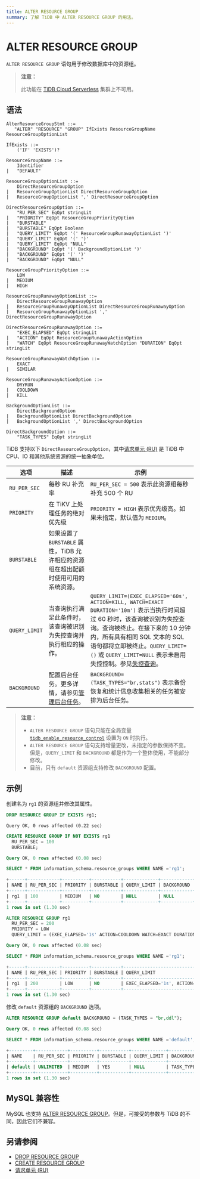 ```yaml
---
title: ALTER RESOURCE GROUP
summary: 了解 TiDB 中 ALTER RESOURCE GROUP 的用法。
---
```


# ALTER RESOURCE GROUP

`ALTER RESOURCE GROUP` 语句用于修改数据库中的资源组。

> **注意：**
>
> 此功能在 [TiDB Cloud Serverless](https://docs.pingcap.com/tidbcloud/select-cluster-tier#tidb-cloud-serverless) 集群上不可用。

## 语法

```ebnf+diagram
AlterResourceGroupStmt ::=
   "ALTER" "RESOURCE" "GROUP" IfExists ResourceGroupName ResourceGroupOptionList

IfExists ::=
    ('IF' 'EXISTS')?

ResourceGroupName ::=
    Identifier
|   "DEFAULT"

ResourceGroupOptionList ::=
    DirectResourceGroupOption
|   ResourceGroupOptionList DirectResourceGroupOption
|   ResourceGroupOptionList ',' DirectResourceGroupOption

DirectResourceGroupOption ::=
    "RU_PER_SEC" EqOpt stringLit
|   "PRIORITY" EqOpt ResourceGroupPriorityOption
|   "BURSTABLE"
|   "BURSTABLE" EqOpt Boolean
|   "QUERY_LIMIT" EqOpt '(' ResourceGroupRunawayOptionList ')'
|   "QUERY_LIMIT" EqOpt '(' ')'
|   "QUERY_LIMIT" EqOpt "NULL"
|   "BACKGROUND" EqOpt '(' BackgroundOptionList ')'
|   "BACKGROUND" EqOpt '(' ')'
|   "BACKGROUND" EqOpt "NULL"

ResourceGroupPriorityOption ::=
    LOW
|   MEDIUM
|   HIGH

ResourceGroupRunawayOptionList ::=
    DirectResourceGroupRunawayOption
|   ResourceGroupRunawayOptionList DirectResourceGroupRunawayOption
|   ResourceGroupRunawayOptionList ',' DirectResourceGroupRunawayOption

DirectResourceGroupRunawayOption ::=
    "EXEC_ELAPSED" EqOpt stringLit
|   "ACTION" EqOpt ResourceGroupRunawayActionOption
|   "WATCH" EqOpt ResourceGroupRunawayWatchOption "DURATION" EqOpt stringLit

ResourceGroupRunawayWatchOption ::=
    EXACT
|   SIMILAR

ResourceGroupRunawayActionOption ::=
    DRYRUN
|   COOLDOWN
|   KILL

BackgroundOptionList ::=
    DirectBackgroundOption
|   BackgroundOptionList DirectBackgroundOption
|   BackgroundOptionList ',' DirectBackgroundOption

DirectBackgroundOption ::=
    "TASK_TYPES" EqOpt stringLit
```

TiDB 支持以下 `DirectResourceGroupOption`，其中[请求单元 (RU)](/tidb-resource-control.md#what-is-request-unit-ru) 是 TiDB 中 CPU、IO 和其他系统资源的统一抽象单位。

| 选项     | 描述                         | 示例                |
|---------------|-------------------------------------|------------------------|
| `RU_PER_SEC` | 每秒 RU 补充率 | `RU_PER_SEC = 500` 表示此资源组每秒补充 500 个 RU |
| `PRIORITY`    | 在 TiKV 上处理任务的绝对优先级  | `PRIORITY = HIGH` 表示优先级高。如果未指定，默认值为 `MEDIUM`。 |
| `BURSTABLE`   | 如果设置了 `BURSTABLE` 属性，TiDB 允许相应的资源组在超出配额时使用可用的系统资源。 |
| `QUERY_LIMIT` | 当查询执行满足此条件时，该查询被识别为失控查询并执行相应的操作。 | `QUERY_LIMIT=(EXEC_ELAPSED='60s', ACTION=KILL, WATCH=EXACT DURATION='10m')` 表示当执行时间超过 60 秒时，该查询被识别为失控查询。查询被终止。在接下来的 10 分钟内，所有具有相同 SQL 文本的 SQL 语句都将立即被终止。`QUERY_LIMIT=()` 或 `QUERY_LIMIT=NULL` 表示未启用失控控制。参见[失控查询](/tidb-resource-control.md#manage-queries-that-consume-more-resources-than-expected-runaway-queries)。 |
| `BACKGROUND`  | 配置后台任务。更多详情，请参见[管理后台任务](/tidb-resource-control.md#manage-background-tasks)。 | `BACKGROUND=(TASK_TYPES="br,stats")` 表示备份恢复和统计信息收集相关的任务被安排为后台任务。 |

> **注意：**
>
> - `ALTER RESOURCE GROUP` 语句只能在全局变量 [`tidb_enable_resource_control`](/system-variables.md#tidb_enable_resource_control-new-in-v660) 设置为 `ON` 时执行。
> - `ALTER RESOURCE GROUP` 语句支持增量更改，未指定的参数保持不变。但是，`QUERY_LIMIT` 和 `BACKGROUND` 都是作为一个整体使用，不能部分修改。
> - 目前，只有 `default` 资源组支持修改 `BACKGROUND` 配置。

## 示例

创建名为 `rg1` 的资源组并修改其属性。

```sql
DROP RESOURCE GROUP IF EXISTS rg1;
```

```
Query OK, 0 rows affected (0.22 sec)
```

```sql
CREATE RESOURCE GROUP IF NOT EXISTS rg1
  RU_PER_SEC = 100
  BURSTABLE;
```

```sql
Query OK, 0 rows affected (0.08 sec)
```

```sql
SELECT * FROM information_schema.resource_groups WHERE NAME ='rg1';
```

```sql
+------+------------+----------+-----------+-------------+------------+
| NAME | RU_PER_SEC | PRIORITY | BURSTABLE | QUERY_LIMIT | BACKGROUND |
+------+------------+----------+-----------+-------------+------------+
| rg1  | 100        | MEDIUM   | NO        | NULL        | NULL       |
+------+------------+----------+-----------+-------------+------------+
1 rows in set (1.30 sec)
```

```sql
ALTER RESOURCE GROUP rg1
  RU_PER_SEC = 200
  PRIORITY = LOW
  QUERY_LIMIT = (EXEC_ELAPSED='1s' ACTION=COOLDOWN WATCH=EXACT DURATION '30s');
```

```sql
Query OK, 0 rows affected (0.08 sec)
```

```sql
SELECT * FROM information_schema.resource_groups WHERE NAME ='rg1';
```

```sql
+------+------------+----------+-----------+----------------------------------------------------------------+------------+
| NAME | RU_PER_SEC | PRIORITY | BURSTABLE | QUERY_LIMIT                                                    | BACKGROUND |
+------+------------+----------+-----------+----------------------------------------------------------------+------------+
| rg1  | 200        | LOW      | NO        | EXEC_ELAPSED='1s', ACTION=COOLDOWN, WATCH=EXACT DURATION='30s' | NULL       |
+------+------------+----------+-----------+----------------------------------------------------------------+------------+
1 rows in set (1.30 sec)
```

修改 `default` 资源组的 `BACKGROUND` 选项。

```sql
ALTER RESOURCE GROUP default BACKGROUND = (TASK_TYPES = "br,ddl");
```

```sql
Query OK, 0 rows affected (0.08 sec)
```

```sql
SELECT * FROM information_schema.resource_groups WHERE NAME ='default';
```

```sql
+---------+------------+----------+-----------+-------------+---------------------+
| NAME    | RU_PER_SEC | PRIORITY | BURSTABLE | QUERY_LIMIT | BACKGROUND          |
+---------+------------+----------+-----------+-------------+---------------------+
| default | UNLIMITED  | MEDIUM   | YES       | NULL        | TASK_TYPES='br,ddl' |
+---------+------------+----------+-----------+-------------+---------------------+
1 rows in set (1.30 sec)
```

## MySQL 兼容性

MySQL 也支持 [ALTER RESOURCE GROUP](https://dev.mysql.com/doc/refman/8.0/en/alter-resource-group.html)。但是，可接受的参数与 TiDB 的不同，因此它们不兼容。

## 另请参阅

* [DROP RESOURCE GROUP](/sql-statements/sql-statement-drop-resource-group.md)
* [CREATE RESOURCE GROUP](/sql-statements/sql-statement-create-resource-group.md)
* [请求单元 (RU)](/tidb-resource-control.md#what-is-request-unit-ru)
